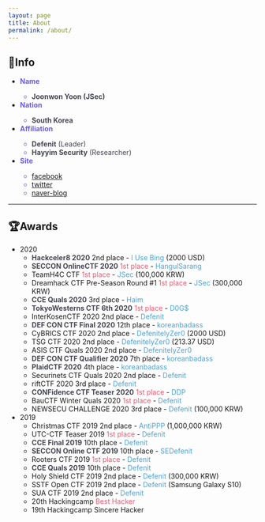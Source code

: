 ```yaml
---
layout: page
title: About
permalink: /about/
---
```

## 🔎Info
- <span style="color:#6c5ce7">**Name**
  - <span style="color:#454552">**Joonwon Yoon (JSec)**</span>
- <span style="color:#6c5ce7">**Nation**
  - <span style="color:#454552">**South Korea**
- <span style="color:#6c5ce7">**Affiliation**
  - <span style="color:#454552">**Defenit** (Leader)
  - <span style="color:#454552">**Hayyim Security** (Researcher)
- <span style="color:#6c5ce7">**Site**
  - [facebook](https://www.facebook.com/yjw.sz/)
  - [twitter](https://twitter.com/jsec_)
  - [naver-blog](https://blog.naver.com/yjw_sz)

---

## 🏆Awards
- 2020
  - <span style="color:#454552">**Hackceler8 2020**</span> 2nd place - <span style="color:#4ea1d3">I Use Bing</span> (2000 USD)
  - <span style="color:#454552">**SECCON OnlineCTF 2020**</span> <span style="color:#e85a71">1st place</span> - <span style="color:#4ea1d3">HangulSarang</span>
  - TeamH4C CTF <span style="color:#e85a71">1st place</span> - <span style="color:#4ea1d3">JSec</span> (100,000 KRW)
  - Dreamhack CTF Pre-Season Round #1 <span style="color:#e85a71">1st place</span> - <span style="color:#4ea1d3">JSec</span> (300,000 KRW)
  - <span style="color:#454552">**CCE Quals 2020**</span> 3rd place - <span style="color:#4ea1d3">Haim</span>
  - <span style="color:#454552">**TokyoWesterns CTF 6th 2020**</span> <span style="color:#e85a71">1st place</span> - <span style="color:#4ea1d3">D0G$</span>
  - InterKosenCTF 2020 2nd place - <span style="color:#4ea1d3">Defenit</span>
  - <span style="color:#454552">**DEF CON CTF Final 2020**</span> 12th place - <span style="color:#4ea1d3">koreanbadass</span>
  - CyBRICS CTF 2020 2nd place - <span style="color:#4ea1d3">DefenitelyZer0</span> (2000 USD)
  - TSG CTF 2020 2nd place - <span style="color:#4ea1d3">DefenitelyZer0</span> (213.37 USD)
  - ASIS CTF Quals 2020 2nd place - <span style="color:#4ea1d3">DefenitelyZer0
  - <span style="color:#454552">**DEF CON CTF Qualifier 2020**</span> 7th place - <span style="color:#4ea1d3">koreanbadass
  - <span style="color:#454552">**PlaidCTF 2020**</span> 4th place - <span style="color:#4ea1d3">koreanbadass
  - Securinets CTF Quals 2020 2nd place - <span style="color:#4ea1d3">Defenit
  - riftCTF 2020 3rd place - <span style="color:#4ea1d3">Defenit
  - <span style="color:#454552">**CONFidence CTF Teaser 2020**</span> <span style="color:#e85a71">1st place</span> - <span style="color:#4ea1d3">DDP
  - BauCTF Winter Quals 2020 <span style="color:#e85a71">1st place</span> - <span style="color:#4ea1d3">Defenit
  - NEWSECU CHALLENGE 2020 3rd place - <span style="color:#4ea1d3">Defenit</span> (100,000 KRW)
- 2019
  - Christmas CTF 2019 2nd place - <span style="color:#4ea1d3">AntiPPP</span> (1,000,000 KRW)
  - UTC-CTF Teaser 2019 <span style="color:#e85a71">1st place</span> - <span style="color:#4ea1d3">Defenit
  - <span style="color:#454552">**CCE Final 2019**</span> 10th place - <span style="color:#4ea1d3">Defenit
  - <span style="color:#454552">**SECCON Online CTF 2019**</span> 10th place - <span style="color:#4ea1d3">SEDefenit
  - Rooters CTF 2019 <span style="color:#e85a71">1st place </span>- <span style="color:#4ea1d3">Defenit
  - <span style="color:#454552">**CCE Quals 2019**</span> 10th place - <span style="color:#4ea1d3">Defenit
  - Holy Shield CTF 2019 2nd place - <span style="color:#4ea1d3">Defenit</span> (300,000 KRW)
  - SSTF Open CTF 2019 2nd place - <span style="color:#4ea1d3">Defenit</span> (Samsung Galaxy S10)
  - SUA CTF 2019 2nd place - <span style="color:#4ea1d3">Defenit
  - 20th Hackingcamp <span style="color:#e85a71">Best Hacker
  - 19th Hackingcamp Sincere Hacker
